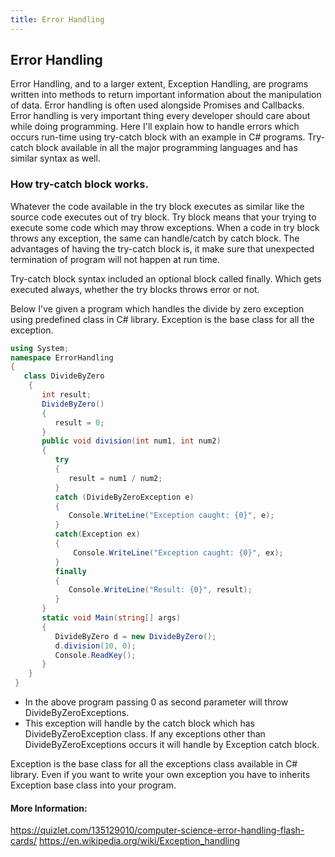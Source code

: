 ```yaml
---
title: Error Handling
---
```


## Error Handling
Error Handling, and to a larger extent, Exception Handling, are programs written into methods to return important information about the manipulation of data. Error handling is often used alongside Promises and Callbacks.
Error handling is very important thing every developer should care about while doing programming. Here I'll explain how to handle errors which occurs run-time using try-catch block with an example in C# programs. Try-catch block available in all the major programming languages and has similar syntax as well.
  
### How try-catch block works.

Whatever the code available in the try block executes as similar like the source code executes out of try block. Try block means that your trying to execute some code which may throw exceptions. When a code in try block throws any exception, the same can handle/catch by catch block. The advantages of having the try-catch block is, it make sure that unexpected termination of program will not happen at run time.

Try-catch block syntax included an optional block called finally. Which gets executed always, whether the try blocks throws error or not.

Below I've given a program which handles the divide by zero exception using predefined class in C# library. Exception is the base class for all the exception.

```c#
using System;
namespace ErrorHandling
{
   class DivideByZero
    {
       int result;
       DivideByZero()
       {
          result = 0;
       }
       public void division(int num1, int num2)
       {
          try
          {
             result = num1 / num2;
          }
          catch (DivideByZeroException e)
          {
             Console.WriteLine("Exception caught: {0}", e);
          }
          catch(Exception ex)
          {
              Console.WriteLine("Exception caught: {0}", ex);
          }
          finally
          {
             Console.WriteLine("Result: {0}", result);
          }
       }
       static void Main(string[] args)
       {
          DivideByZero d = new DivideByZero();
          d.division(10, 0);
          Console.ReadKey();
       }
    }
 }
 ```
 * In the above program passing 0 as second parameter will throw DivideByZeroExceptions. 
 * This exception will handle by the catch block which has DivideByZeroException class. If any exceptions other than DivideByZeroExceptions occurs it will handle by Exception catch block.
 
 Exception is the base class for all the exceptions class available in C# library. Even if you want to write your own exception you have to inherits Exception base class into your program.

#### More Information:
<!-- Please add any articles you think might be helpful to read before writing the article -->
https://quizlet.com/135129010/computer-science-error-handling-flash-cards/
https://en.wikipedia.org/wiki/Exception_handling
